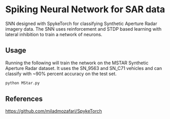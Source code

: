 # Spiking Neural Network for SAR data

SNN designed with SpykeTorch for classifying Synthetic Aperture Radar imagery data. The SNN uses reinforcement and STDP based learning with lateral inhibition to train a network of neurons.

## Usage

Running the following will train the network on the MSTAR Synthetic Aperture Radar dataset. It uses the SN_9563 and SN_C71 vehicles and can classify with ~90% percent accuracy on the test set.

```bash
python MStar.py
```

## References
https://github.com/miladmozafari/SpykeTorch
